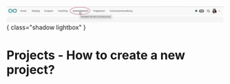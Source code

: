 ![bereiche_autorenbereich_v1_de.png](assets/bereiche_autorenbereich_v1_de.png){ class="shadow lightbox" }

# Projects - How to create a new project?

